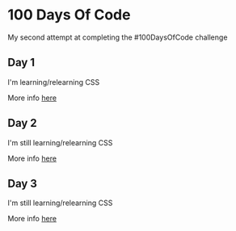 # 100 Days Of Code

My second attempt at completing the #100DaysOfCode challenge


## Day 1
I'm learning/relearning CSS

More info [here](Day1/Day1.md)


## Day 2
I'm still learning/relearning CSS

More info [here](Day2/README.md)


## Day 3
I'm still learning/relearning CSS

More info [here](Day3/README.md)